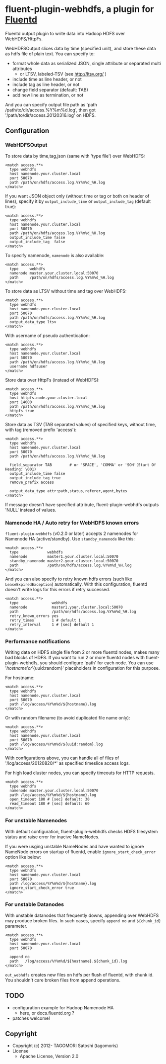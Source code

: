 # fluent-plugin-webhdfs, a plugin for [Fluentd](http://fluentd.org)

Fluentd output plugin to write data into Hadoop HDFS over WebHDFS/HttpFs.

WebHDFSOutput slices data by time (specified unit), and store these data as hdfs file of plain text. You can specify to:

* format whole data as serialized JSON, single attribute or separated multi attributes
  * or LTSV, labeled-TSV (see http://ltsv.org/ )
* include time as line header, or not
* include tag as line header, or not
* change field separator (default: TAB)
* add new line as termination, or not

And you can specify output file path as 'path /path/to/dir/access.%Y%m%d.log', then got '/path/to/dir/access.20120316.log' on HDFS.

## Configuration

### WebHDFSOutput

To store data by time,tag,json (same with 'type file') over WebHDFS:

    <match access.**>
      type webhdfs
      host namenode.your.cluster.local
      port 50070
      path /path/on/hdfs/access.log.%Y%m%d_%H.log
    </match>

If you want JSON object only (without time or tag or both on header of lines), specify it by `output_include_time` or `output_include_tag` (default true):

    <match access.**>
      type webhdfs
      host namenode.your.cluster.local
      port 50070
      path /path/on/hdfs/access.log.%Y%m%d_%H.log
      output_include_time false
      output_include_tag  false
    </match>

To specify namenode, `namenode` is also available:

    <match access.**>
      type     webhdfs
      namenode master.your.cluster.local:50070
      path     /path/on/hdfs/access.log.%Y%m%d_%H.log
    </match>

To store data as LTSV without time and tag over WebHDFS:

    <match access.**>
      type webhdfs
      host namenode.your.cluster.local
      port 50070
      path /path/on/hdfs/access.log.%Y%m%d_%H.log
      output_data_type ltsv
    </match>

With username of pseudo authentication:

    <match access.**>
      type webhdfs
      host namenode.your.cluster.local
      port 50070
      path /path/on/hdfs/access.log.%Y%m%d_%H.log
      username hdfsuser
    </match>
      
Store data over HttpFs (instead of WebHDFS):

    <match access.**>
      type webhdfs
      host httpfs.node.your.cluster.local
      port 14000
      path /path/on/hdfs/access.log.%Y%m%d_%H.log
      httpfs true
    </match>

Store data as TSV (TAB separated values) of specified keys, without time, with tag (removed prefix 'access'):

    <match access.**>
      type webhdfs
      host namenode.your.cluster.local
      port 50070
      path /path/on/hdfs/access.log.%Y%m%d_%H.log

      field_separator TAB        # or 'SPACE', 'COMMA' or 'SOH'(Start Of Heading: \001)
      output_include_time false
      output_include_tag true
      remove_prefix access

      output_data_type attr:path,status,referer,agent,bytes
    </match>

If message doesn't have specified attribute, fluent-plugin-webhdfs outputs 'NULL' instead of values.

### Namenode HA / Auto retry for WebHDFS known errors

`fluent-plugin-webhdfs` (v0.2.0 or later) accepts 2 namenodes for Namenode HA (active/standby). Use `standby_namenode` like this:

    <match access.**>
      type             webhdfs
      namenode         master1.your.cluster.local:50070
	  standby_namenode master2.your.cluster.local:50070
      path             /path/on/hdfs/access.log.%Y%m%d_%H.log
    </match>

And you can also specify to retry known hdfs errors (such like `LeaseExpiredException`) automatically. With this configuration, fluentd doesn't write logs for this errors if retry successed.

    <match access.**>
      type               webhdfs
      namenode           master1.your.cluster.local:50070
      path               /path/on/hdfs/access.log.%Y%m%d_%H.log
	  retry_known_errors yes
	  retry_times        1 # default 1
	  retry_interval     1 # [sec] default 1
    </match>

### Performance notifications

Writing data on HDFS single file from 2 or more fluentd nodes, makes many bad blocks of HDFS. If you want to run 2 or more fluentd nodes with fluent-plugin-webhdfs, you should configure 'path' for each node.
You can use '${hostname}' or '${uuid:random}' placeholders in configuration for this purpose.

For hostname:

    <match access.**>
      type webhdfs
      host namenode.your.cluster.local
      port 50070
      path /log/access/%Y%m%d/${hostname}.log
    </match>

Or with random filename (to avoid duplicated file name only):

    <match access.**>
      type webhdfs
      host namenode.your.cluster.local
      port 50070
      path /log/access/%Y%m%d/${uuid:random}.log
    </match>

With configurations above, you can handle all of files of '/log/access/20120820/*' as specified timeslice access logs.

For high load cluster nodes, you can specify timeouts for HTTP requests.

    <match access.**>
	  type webhdfs
	  namenode master.your.cluster.local:50070
      path /log/access/%Y%m%d/${hostname}.log
	  open_timeout 180 # [sec] default: 30
	  read_timeout 180 # [sec] default: 60
    </match>

### For unstable Namenodes

With default configuration, fluent-plugin-webhdfs checks HDFS filesystem status and raise error for inacive NameNodes.

If you were usging unstable NameNodes and have wanted to ignore NameNode errors on startup of fluentd, enable `ignore_start_check_error` option like below:

    <match access.**>
      type webhdfs
      host namenode.your.cluster.local
      port 50070
      path /log/access/%Y%m%d/${hostname}.log
      ignore_start_check_error true
    </match>

### For unstable Datanodes

With unstable datanodes that frequently downs, appending over WebHDFS may produce broken files. In such cases, specify `append no` and `${chunk_id}` parameter.

    <match access.**>
      type webhdfs
      host namenode.your.cluster.local
      port 50070
      
      append no
      path   /log/access/%Y%m%d/${hostname}.${chunk_id}.log
    </match>

`out_webhdfs` creates new files on hdfs per flush of fluentd, with chunk id. You shouldn't care broken files from append operations.

## TODO

* configuration example for Hadoop Namenode HA
  * here, or docs.fluentd.org ?
* patches welcome!

## Copyright

* Copyright (c) 2012- TAGOMORI Satoshi (tagomoris)
* License
  * Apache License, Version 2.0
